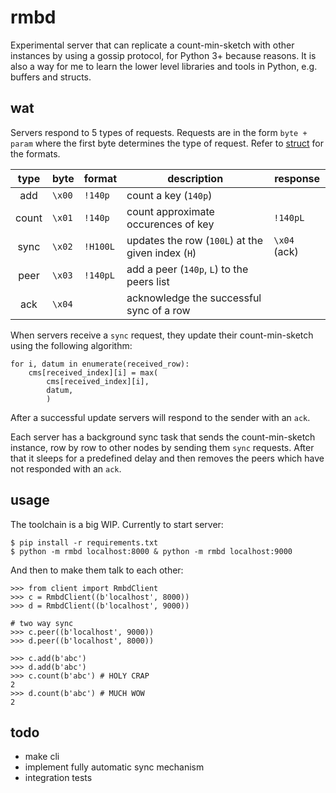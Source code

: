 # rmbd

Experimental server that can replicate a count-min-sketch with other
instances by using a gossip protocol, for Python 3+ because reasons.
It is also a way for me to learn the lower level libraries and tools
in Python, e.g. buffers and structs.

## wat

Servers respond to 5 types of requests. Requests are in the form
`byte + param` where the first byte determines the type of request.
Refer to [struct](https://docs.python.org/3/library/struct.html)
for the formats.

|  type  | byte   | format   | description                                       | response     |
|:------:|--------|----------|---------------------------------------------------|--------------|
| add    | `\x00` | `!140p`  | count a key (`140p`)                              |              |
| count  | `\x01` | `!140p`  | count approximate occurences of key               | `!140pL`     |
| sync   | `\x02` | `!H100L` | updates the row (`100L`) at the given index (`H`) | `\x04` (ack) |
| peer   | `\x03` | `!140pL` | add a peer (`140p`, `L`) to the peers list        |              |
| ack    | `\x04` |          | acknowledge the successful sync of a row          |              |

When servers receive a `sync` request, they update their count-min-sketch
using the following algorithm:

```
for i, datum in enumerate(received_row):
    cms[received_index][i] = max(
        cms[received_index][i],
        datum,
        )
```

After a successful update servers will respond to the sender with
an `ack`.

Each server has a background sync task that sends the count-min-sketch
instance, row by row to other nodes by sending them `sync` requests.
After that it sleeps for a predefined delay and then removes the peers
which have not responded with an `ack`.

## usage

The toolchain is a big WIP. Currently to start server:

    $ pip install -r requirements.txt
    $ python -m rmbd localhost:8000 & python -m rmbd localhost:9000

And then to make them talk to each other:

    >>> from client import RmbdClient
    >>> c = RmbdClient((b'localhost', 8000))
    >>> d = RmbdClient((b'localhost', 9000))

    # two way sync
    >>> c.peer((b'localhost', 9000))
    >>> d.peer((b'localhost', 8000))

    >>> c.add(b'abc')
    >>> d.add(b'abc')
    >>> c.count(b'abc') # HOLY CRAP
    2
    >>> d.count(b'abc') # MUCH WOW
    2

## todo

 - make cli
 - implement fully automatic sync mechanism
 - integration tests
